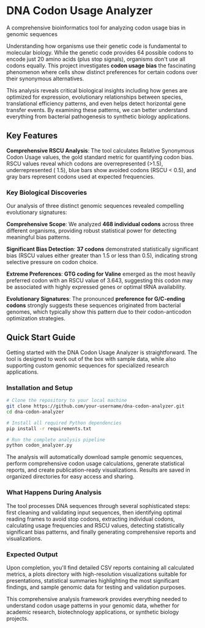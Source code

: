 # DNA Codon Usage Analyzer

A comprehensive bioinformatics tool for analyzing codon usage bias in genomic sequences

Understanding how organisms use their genetic code is fundamental to molecular biology. While the genetic code provides 64 possible codons to encode just 20 amino acids (plus stop signals), organisms don't use all codons equally. This project investigates **codon usage bias** the fascinating phenomenon where cells show distinct preferences for certain codons over their synonymous alternatives.

This analysis reveals critical biological insights including how genes are optimized for expression, evolutionary relationships between species, translational efficiency patterns, and even helps detect horizontal gene transfer events. By examining these patterns, we can better understand everything from bacterial pathogenesis to synthetic biology applications.

## Key Features

**Comprehensive RSCU Analysis**: The tool calculates Relative Synonymous Codon Usage values, the gold standard metric for quantifying codon bias. RSCU values reveal which codons are overrepresented (>1.5), underrepresented ( 1.5), blue bars show avoided codons (RSCU < 0.5), and gray bars represent codons used at expected frequencies.

### Key Biological Discoveries

Our analysis of three distinct genomic sequences revealed compelling evolutionary signatures:

**Comprehensive Scope**: We analyzed **468 individual codons** across three different organisms, providing robust statistical power for detecting meaningful bias patterns.

**Significant Bias Detection**: **37 codons** demonstrated statistically significant bias (RSCU values either greater than 1.5 or less than 0.5), indicating strong selective pressure on codon choice.

**Extreme Preferences**: **GTG coding for Valine** emerged as the most heavily preferred codon with an RSCU value of 3.643, suggesting this codon may be associated with highly expressed genes or optimal tRNA availability.

**Evolutionary Signatures**: The pronounced **preference for G/C-ending codons** strongly suggests these sequences originated from bacterial genomes, which typically show this pattern due to their codon-anticodon optimization strategies.

## Quick Start Guide

Getting started with the DNA Codon Usage Analyzer is straightforward. The tool is designed to work out of the box with sample data, while also supporting custom genomic sequences for specialized research applications.

### Installation and Setup

```bash
# Clone the repository to your local machine
git clone https://github.com/your-username/dna-codon-analyzer.git
cd dna-codon-analyzer

# Install all required Python dependencies
pip install -r requirements.txt

# Run the complete analysis pipeline
python codon_analyzer.py
```

The analysis will automatically download sample genomic sequences, perform comprehensive codon usage calculations, generate statistical reports, and create publication-ready visualizations. Results are saved in organized directories for easy access and sharing.

### What Happens During Analysis

The tool processes DNA sequences through several sophisticated steps: first cleaning and validating input sequences, then identifying optimal reading frames to avoid stop codons, extracting individual codons, calculating usage frequencies and RSCU values, detecting statistically significant bias patterns, and finally generating comprehensive reports and visualizations.

### Expected Output

Upon completion, you'll find detailed CSV reports containing all calculated metrics, a plots directory with high-resolution visualizations suitable for presentations, statistical summaries highlighting the most significant findings, and sample genomic data for testing and validation purposes.

This comprehensive analysis framework provides everything needed to understand codon usage patterns in your genomic data, whether for academic research, biotechnology applications, or synthetic biology projects.

